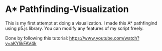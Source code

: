 # A* Pathfinding-Visualization
This is my first attempt at doing a visualization. I made this A* pathfingind using p5.js library. You can modify any features of my script freely.

Done by following this tutorial: https://www.youtube.com/watch?v=aKYlikFAV4k
